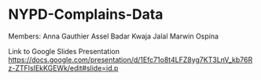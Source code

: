 # NYPD-Complains-Data
Members:
Anna Gauthier
Assel Badar
Kwaja Jalal
Marwin Ospina


Link to Google Slides Presentation
https://docs.google.com/presentation/d/1Efc71o8t4LFZ8yg7KT3LnV_kb76Rz-ZTFIsIEkKGEWk/edit#slide=id.p

